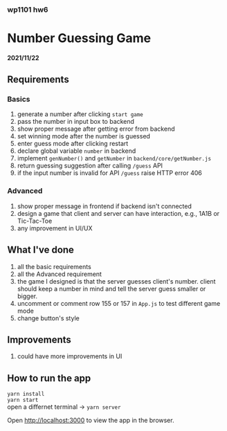### wp1101 hw6
# Number Guessing Game
####  2021/11/22

## Requirements
### Basics
1. generate a number after clicking `start game`
2. pass the number in input box to backend
3. show proper message after getting error from backend
4. set winning mode after the number is guessed
5. enter guess mode after clicking restart
6. declare global variable `number` in backend
7. implement `genNumber()` and `getNumber` in `backend/core/getNumber.js`
8. return guessing suggestion after calling `/guess` API
9. if the input number is invalid for API `/guess` raise HTTP error 406

### Advanced
1. show proper message in frontend if backend isn't connected
2. design a game that client and server can have interaction, e.g., 1A1B or Tic-Tac-Toe
3. any improvement in UI/UX
   
## What I've done
1. all the basic requirements
2. all the Advanced requirement
3. the game I designed is that the server guesses client's number. client should keep a number in mind and tell the server guess smaller or bigger.
4. uncomment or comment row 155 or 157 in `App.js` to test different game mode
5. change button's style  

## Improvements
1. could have more improvements in UI


## How to run the app
`yarn install`  
`yarn start`  
open a differnet terminal -> `yarn server`

Open [http://localhost:3000](http://localhost:3000) to view the app in the browser.